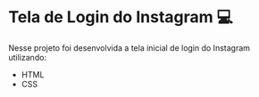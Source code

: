 # Tela de Login do Instagram 💻
 Nesse projeto foi desenvolvida a tela inicial de login do Instagram utilizando:
 
 - HTML
 - CSS
